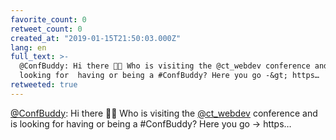 ```yaml
---
favorite_count: 0
retweet_count: 0
created_at: "2019-01-15T21:50:03.000Z"
lang: en
full_text: >-
  @ConfBuddy: Hi there 👋👋 Who is visiting the @ct_webdev conference and is
  looking for  having or being a #ConfBuddy? Here you go -&gt; https…
retweeted: true
---
```


[@ConfBuddy](https://twitter.com/ConfBuddy): Hi there 👋👋 Who is visiting the
[@ct_webdev](https://twitter.com/ct_webdev) conference and is looking for having
or being a #ConfBuddy? Here you go -&gt; https…

